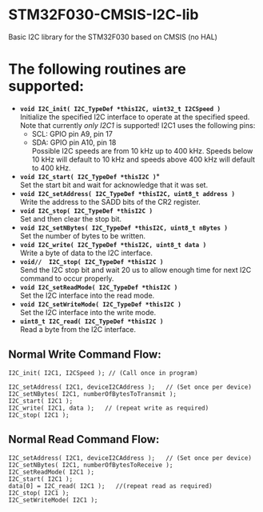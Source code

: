 # STM32F030-CMSIS-I2C-lib
Basic I2C library for the STM32F030 based on CMSIS (no HAL)

# The following routines are supported:
+ **```void I2C_init( I2C_TypeDef *thisI2C, uint32_t I2CSpeed )```**<br>
Initialize the specified I2C interface to operate at the specified speed. Note that
currently *only I2C1* is supported! I2C1 uses the following pins:<br>
  - SCL: GPIO pin A9,  pin 17
  - SDA: GPIO pin A10, pin 18<br>
Possible I2C speeds are from 10 kHz up to 400 kHz. Speeds below 10 kHz will default to
10 kHz and speeds above 400 kHz will default to 400 kHz.
+ **```void I2C_start( I2C_TypeDef *thisI2C )```***<br>
Set the start bit and wait for acknowledge that it was set.
+ **```void I2C_setAddress( I2C_TypeDef *thisI2C, uint8_t address )```**<br>
Write the address to the SADD bits of the CR2 register.
+ **```void I2C_stop( I2C_TypeDef *thisI2C )```**<br>
Set and then clear the stop bit.
+ **```void I2C_setNBytes( I2C_TypeDef *thisI2C, uint8_t nBytes )```**<br>
Set the number of bytes to be written.
+ **```void I2C_write( I2C_TypeDef *thisI2C, uint8_t data )```**<br>
Write a byte of data to the I2C interface.
+ **```void//  I2C_stop( I2C_TypeDef *thisI2C )```**<br>
Send the I2C stop bit and wait 20 us to allow enough time for next I2C command to occur
properly.
+ **```void I2C_setReadMode( I2C_TypeDef *thisI2C )```**<br>
Set the I2C interface into the read mode.
+ **```void I2C_setWriteMode( I2C_TypeDef *thisI2C )```**<br>
Set the I2C interface into the write mode.
+ **```uint8_t I2C_read( I2C_TypeDef *thisI2C )```**<br>
Read a byte from the I2C interface.

## Normal Write Command Flow:
```
I2C_init( I2C1, I2CSpeed ); // (Call once in program)

I2C_setAddress( I2C1, deviceI2CAddress );   // (Set once per device)
I2C_setNBytes( I2C1, numberOfBytesToTransmit );
I2C_start( I2C1 );
I2C_write( I2C1, data );   // (repeat write as required)
I2C_stop( I2C1 );
```

## Normal Read Command Flow:
```
I2C_setAddress( I2C1, deviceI2CAddress );   // (Set once per device)
I2C_setNBytes( I2C1, numberOfBytesToReceive );
I2C_setReadMode( I2C1 );
I2C_start( I2C1 );
data[0] = I2C_read( I2C1 );   //(repeat read as required)
I2C_stop( I2C1 );
I2C_setWriteMode( I2C1 );
```
